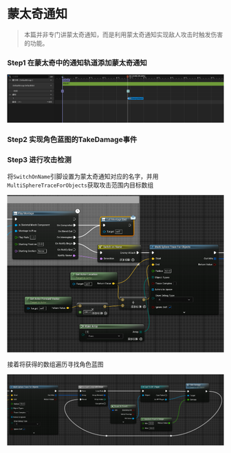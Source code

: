 # 蒙太奇通知

> 本篇并非专门讲蒙太奇通知，而是利用蒙太奇通知实现敌人攻击时触发伤害的功能。

### Step1 在蒙太奇中的通知轨道添加蒙太奇通知

![](../../Image/MontageNotify0.png)

### Step2 实现角色蓝图的TakeDamage事件

### Step3 进行攻击检测

将`SwitchOnName`引脚设置为蒙太奇通知对应的名字，并用`MultiSphereTraceForObjects`获取攻击范围内目标数组

![](../../Image/MontageNotify1.png)

接着将获得的数组遍历寻找角色蓝图

![](../../Image/MontageNotify2.png)

